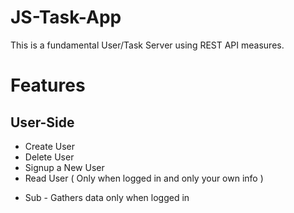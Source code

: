 # JS-Task-App

This is a fundamental User/Task Server using REST API measures.

# Features

## User-Side

- Create User
- Delete User
- Signup a New User
- Read User ( Only when logged in and only your own info )
* Sub - Gathers data only when logged in
 
